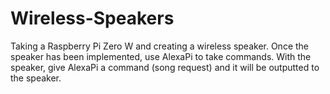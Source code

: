 # Wireless-Speakers
Taking a Raspberry Pi Zero W and creating a wireless speaker. Once the speaker has been implemented, use AlexaPi to take commands. With the speaker, give AlexaPi a command (song request) and it will be outputted to the speaker. 
